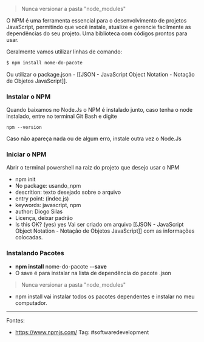 >Nunca versionar a pasta "node_modules"


O NPM é uma ferramenta essencial para o desenvolvimento de projetos JavaScript, permitindo que você instale, atualize e gerencie facilmente as dependências do seu projeto. Uma biblioteca com códigos prontos para usar.

Geralmente vamos utilizar linhas de comando:
```bash
$ npm install nome-do-pacote
```

Ou utilizar o package.json - [[JSON - JavaScript Object Notation - Notação de Objetos JavaScript]].

### Instalar o NPM
Quando baixamos no Node.Js o NPM é instalado junto, caso tenha o node instalado, entre no terminal Git Bash e digite
```
npm --version
```
Caso não apareça nada ou de algum erro, instale outra vez o Node.Js

### Iniciar o NPM
Abrir o terminal powershell na raiz do projeto que desejo usar o NPM
- npm init
- No package: usando_npm
- descrition: texto desejado sobre o arquivo
- entry point: (indec.js)
- keywords: javascript, npm
- author: Diogo Silas
- Licença, deixar padrão
- Is this OK? (yes) yes
Vai ser criado om arquivo [[JSON - JavaScript Object Notation - Notação de Objetos JavaScript]] com as informações colocadas.

### Instalando Pacotes
- **npm install** nome-do-pacote **--save**
- O save é para instalar na lista de dependência do pacote .json

>Nunca versionar a pasta "node_modules"

- npm install vai instalar todos os pacotes dependentes e instalar no meu computador.

---
Fontes:
- https://www.npmjs.com/
Tag: #softwaredevelopment 